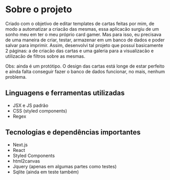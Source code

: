 # Sobre o projeto
Criado com o objetivo de editar templates de cartas feitas por mim, de modo a automatizar a criacão das mesmas, essa aplicacão surgiu de um sonho meu em ter o meu próprio card gamer. Mas para isso, eu precisava de uma maneira de criar, testar, armazenar em um banco de dados e poder salvar para imprimir. Assim, desenvolvi tal projeto que possuí basicamente 2 páginas: a de criacão das cartas e uma galeria para a visualizacão e utilizacão de filtros sobre as mesmas. 
<p> Obs: ainda é um protótipo. O design das cartas está longe de estar perfeito e ainda falta conseguir fazer o banco de dados funcionar, no mais, nenhum problema. </p> 

## Linguagens e ferramentas utilizadas
- JSX e JS padrão
- CSS (styled components)
- Regex
## Tecnologias e dependências importantes
- Next.js
- React
- Styled Components
- html2canvas
- Jquery (apenas em algumas partes como testes)
- Sqlite (ainda em teste também)
